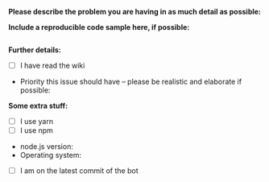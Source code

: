 <!--
If you need help with discord.js installation or usage, please first read the wiki thoroughly and then go to the support Discord server instead:
  https://discord.gg/zdt5yQt
  
This issue tracker is only for bug reports and enhancement suggestions. You won't receive any basic help here.
-->

**Please describe the problem you are having in as much detail as possible:**

**Include a reproducible code sample here, if possible:**
```js

```


**Further details:**

- [ ] I have read the wiki

- Priority this issue should have – please be realistic and elaborate if possible:


**Some extra stuff:**

- [ ] I use yarn
- [ ] I use npm
- node.js version:
- Operating system:
- [ ] I am on the latest commit of the bot




